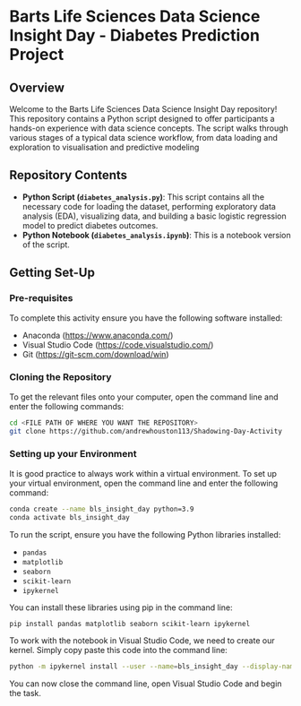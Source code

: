 # Barts Life Sciences Data Science Insight Day - Diabetes Prediction Project

## Overview

Welcome to the Barts Life Sciences Data Science Insight Day repository! This repository contains a Python script designed to offer participants a hands-on experience with data science concepts. The script walks through various stages of a typical data science workflow, from data loading and exploration to visualisation and predictive modeling

## Repository Contents

- **Python Script (`diabetes_analysis.py`)**: This script contains all the necessary code for loading the dataset, performing exploratory data analysis (EDA), visualizing data, and building a basic logistic regression model to predict diabetes outcomes.
- **Python Notebook (`diabetes_analysis.ipynb`)**: This is a notebook version of the script.

## Getting Set-Up

### Pre-requisites
To complete this activity ensure you have the following software installed:

- Anaconda (https://www.anaconda.com/)
- Visual Studio Code (https://code.visualstudio.com/)
- Git (https://git-scm.com/download/win)

### Cloning the Repository
To get the relevant files onto your computer, open the command line and enter the following commands:

```bash
cd <FILE PATH OF WHERE YOU WANT THE REPOSITORY>
git clone https://github.com/andrewhouston113/Shadowing-Day-Activity
```

### Setting up your Environment
It is good practice to always work within a virtual environment. To set up your virtual environment, open the command line and enter the following command:

```bash
conda create --name bls_insight_day python=3.9
conda activate bls_insight_day
```

To run the script, ensure you have the following Python libraries installed:

- `pandas`
- `matplotlib`
- `seaborn`
- `scikit-learn`
- `ipykernel`

You can install these libraries using pip in the command line:

```bash
pip install pandas matplotlib seaborn scikit-learn ipykernel
```

To work with the notebook in Visual Studio Code, we need to create our kernel. Simply copy paste this code into the command line:

```bash
python -m ipykernel install --user --name=bls_insight_day --display-name "bls_insight_day"
```

You can now close the command line, open Visual Studio Code and begin the task.
